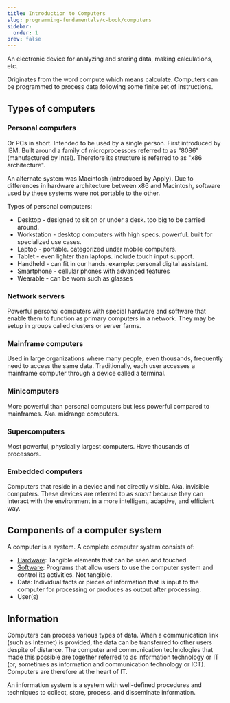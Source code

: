 ```yaml
---
title: Introduction to Computers
slug: programming-fundamentals/c-book/computers
sidebar:
  order: 1
prev: false
---
```


An electronic device for analyzing and storing data, making calculations, etc.

Originates from the word compute which means calculate. Computers can be
programmed to process data following some finite set of instructions.

## Types of computers

### Personal computers

Or PCs in short. Intended to be used by a single person. First introduced by
IBM. Built around a family of microprocessors referred to as "8086"
(manufactured by Intel). Therefore its structure is referred to as "x86
architecture".

An alternate system was Macintosh (introduced by Apply). Due to differences in
hardware architecture between x86 and Macintosh, software used by these systems
were not portable to the other.

Types of personal computers:

- Desktop - designed to sit on or under a desk. too big to be carried around.
- Workstation - desktop computers with high specs. powerful. built for
  specialized use cases.
- Laptop - portable. categorized under mobile computers.
- Tablet - even lighter than laptops. include touch input support.
- Handheld - can fit in our hands. example: personal digital assistant.
- Smartphone - cellular phones with advanced features
- Wearable - can be worn such as glasses

### Network servers

Powerful personal computers with special hardware and software that enable them
to function as primary computers in a network. They may be setup in groups
called clusters or server farms.

### Mainframe computers

Used in large organizations where many people, even thousands, frequently need
to access the same data. Traditionally, each user accesses a mainframe computer
through a device called a terminal.

### Minicomputers

More powerful than personal computers but less powerful compared to mainframes.
Aka. midrange computers.

### Supercomputers

Most powerful, physically largest computers. Have thousands of processors.

### Embedded computers

Computers that reside in a device and not directly visible. Aka. invisible
computers. These devices are referred to as _smart_ because they can interact
with the environment in a more intelligent, adaptive, and efficient way.

## Components of a computer system

A computer is a system. A complete computer system consists of:

- [Hardware](/programming-fundamentals/c-book/computer-hardware/): Tangible
  elements that can be seen and touched
- [Software](/programming-fundamentals/c-book/computer-software/): Programs that
  allow users to use the computer system and control its activities. Not
  tangible.
- Data: Individual facts or pieces of information that is input to the computer
  for processing or produces as output after processing.
- User(s)

## Information

Computers can process various types of data. When a communication link (such as
Internet) is provided, the data can be transferred to other users despite of
distance. The computer and communication technologies that made this possible
are together referred to as information technology or IT (or, sometimes as
information and communication technology or ICT). Computers are therefore at the
heart of IT.

An information system is a system with well-defined procedures and techniques to
collect, store, process, and disseminate information.
